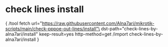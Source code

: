 # check lines install

{
  /tool fetch url="https://raw.githubusercontent.com/Alna7ari/mikrotik-scripts/main/check-pppoe-out-lines/install"\
  dst-path="check-lines-by-alna7ari/install" keep-result=yes http-method=get
  /import check-lines-by-alna7ari/install
}
